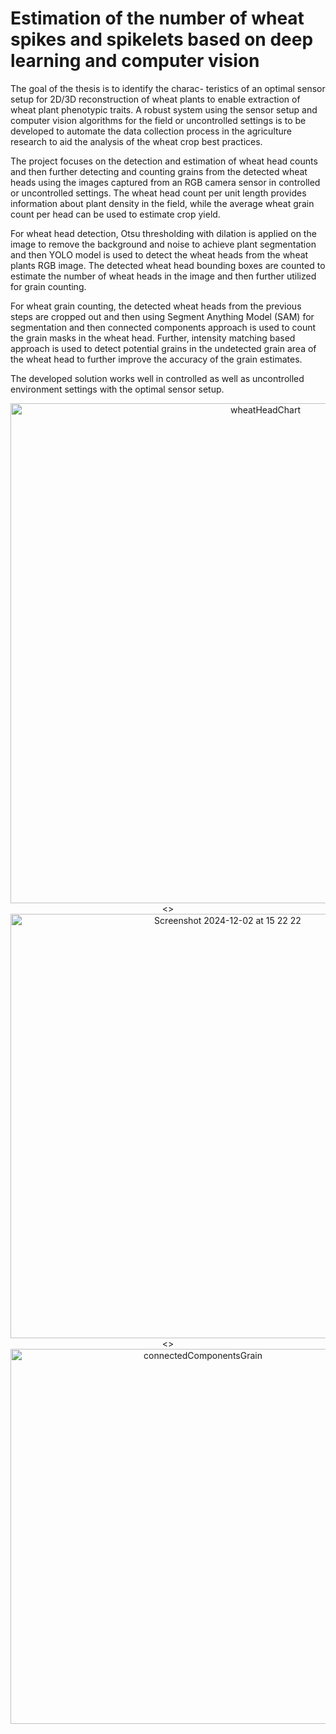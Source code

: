 # Estimation of the number of wheat spikes and spikelets based on deep learning and computer vision
The goal of the thesis is to identify the charac- teristics of an optimal sensor setup for 2D/3D reconstruction of wheat plants to enable extraction of wheat plant phenotypic traits. A robust system using the sensor setup and computer vision algorithms for the field or uncontrolled settings is to be developed to automate the data collection process in the agriculture research to aid the analysis of the wheat crop best practices.

The project focuses on the detection and estimation of wheat head counts and then further detecting and counting grains from the detected wheat heads using the images captured from an RGB camera sensor in controlled or uncontrolled settings. The wheat head count per unit length provides information about plant density in the field, while the average wheat grain count per head can be used to estimate crop yield.

For wheat head detection, Otsu thresholding with dilation is applied on the image to remove the background and noise to achieve plant segmentation and then YOLO model is used to detect the wheat heads from the wheat plants RGB image. The detected wheat head bounding boxes are counted to estimate the number of wheat heads in the image and then further utilized for grain counting.

For wheat grain counting, the detected wheat heads from the previous steps are cropped out and then using Segment Anything Model (SAM) for segmentation and then connected components approach is used to count the grain masks in the wheat head. Further, intensity matching based approach is used to detect potential grains in the undetected grain area of the wheat head to further improve the accuracy of the grain estimates.

The developed solution works well in controlled as well as uncontrolled environment settings with the optimal sensor setup.



<div align="center">
<img width="800" alt="wheatHeadChart" src="https://github.com/user-attachments/assets/97d69294-f4b7-4abd-96f2-f9941adb4549">
<>
<img width="679" alt="Screenshot 2024-12-02 at 15 22 22" src="https://github.com/user-attachments/assets/41bd8da4-4029-425c-a460-3bfd8fed4a3e">
<>
<img width="600" alt="connectedComponentsGrain" src="https://github.com/user-attachments/assets/09f05eb6-09a2-408b-b781-d975fd615110">
</div>
